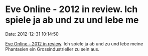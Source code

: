 Eve Online - 2012 in review. Ich spiele ja ab und zu und lebe me
================================================================

Date: 2012-12-31 10:14:50

[Eve Online - 2012 in
review](http://themittani.com/features/eve-2012-year-review). Ich spiele
ja ab und zu und lebe meine Phantasien ein Grossindustrieller zu sein
aus.
